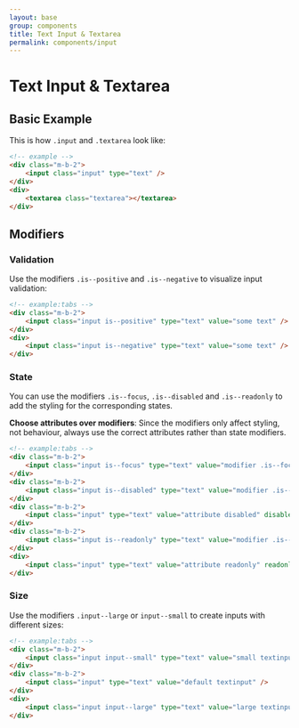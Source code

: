 ```yaml
---
layout: base
group: components
title: Text Input & Textarea
permalink: components/input
---
```


# Text Input & Textarea

## Basic Example

This is how `.input` and `.textarea` look like:

```html
<!-- example -->
<div class="m-b-2">
    <input class="input" type="text" />
</div>
<div>
    <textarea class="textarea"></textarea>
</div>
```

## Modifiers

### Validation

Use the modifiers `.is--positive` and `.is--negative` to visualize input validation:

```html
<!-- example:tabs -->
<div class="m-b-2">
    <input class="input is--positive" type="text" value="some text" />
</div>
<div>
    <input class="input is--negative" type="text" value="some text" />
</div>
```

### State

You can use the modifiers `.is--focus`, `.is--disabled` and `.is--readonly` to add the styling for the corresponding states.

<p class="hint hint--negative"><b>Choose attributes over modifiers</b>: Since the modifiers only affect styling, not behaviour, always use the correct attributes rather than state modifiers.</p>

```html
<!-- example:tabs -->
<div class="m-b-2">
    <input class="input is--focus" type="text" value="modifier .is--focus" />
</div>
<div class="m-b-2">
    <input class="input is--disabled" type="text" value="modifier .is--disabled" />
</div>
<div class="m-b-2">
    <input class="input" type="text" value="attribute disabled" disabled />
</div>
<div class="m-b-2">
    <input class="input is--readonly" type="text" value="modifier .is--readonly" />
</div>
<div>
    <input class="input" type="text" value="attribute readonly" readonly />
</div>
```

### Size

Use the modifiers `.input--large` or `input--small` to create inputs with different sizes:

```html
<!-- example:tabs -->
<div class="m-b-2">
    <input class="input input--small" type="text" value="small textinput" />
</div>
<div class="m-b-2">
    <input class="input" type="text" value="default textinput" />
</div>
<div>
    <input class="input input--large" type="text" value="large textinput" />
</div>
```
